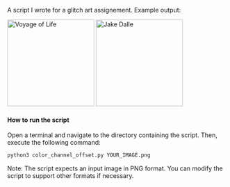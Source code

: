 A script I wrote for a glitch art assignement. Example output: 

<img src="https://github.com/frowenz/glitch/raw/main/voyage_of_life.gif" alt="Voyage of Life" height="200px">
<img src="https://github.com/frowenz/glitch/raw/main/jake_dalle.gif" alt="Jake Dalle" height="200px">

#### How to run the script

Open a terminal and navigate to the directory containing the script. Then, execute the following command:

```bash
python3 color_channel_offset.py YOUR_IMAGE.png
```

Note: The script expects an input image in PNG format. You can modify the script to support other formats if necessary.

